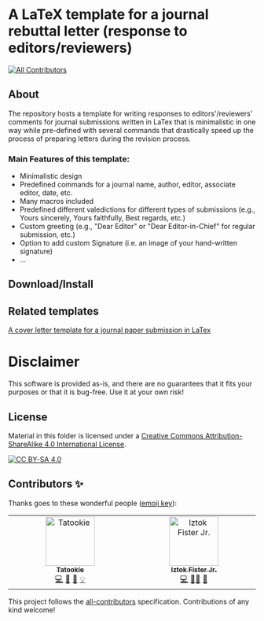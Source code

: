 # A LaTeX template for a journal rebuttal letter (response to editors/reviewers)
<!-- ALL-CONTRIBUTORS-BADGE:START - Do not remove or modify this section -->
[![All Contributors](https://img.shields.io/badge/all_contributors-2-orange.svg?style=flat-square)](#contributors-)
<!-- ALL-CONTRIBUTORS-BADGE:END -->

## About

The repository hosts a template for writing responses to editors'/reviewers' comments for journal submissions written in LaTex that is minimalistic in one way while pre-defined with several commands that drastically speed up the process of preparing letters during the revision process.

### Main Features of this template:
- Minimalistic design
- Predefined commands for a journal name, author, editor, associate editor, date, etc.
- Many macros included
- Predefined different valedictions for different types of submissions (e.g., Yours sincerely, Yours faithfully, Best regards, etc.)
- Custom greeting (e.g., "Dear Editor" or "Dear Editor-in-Chief" for regular submission, etc.)
- Option to add custom Signature (i.e. an image of your hand-written signature)
- ...

## Download/Install


## Related templates

[A cover letter template for a journal paper submission in LaTex](https://github.com/firefly-cpp/cover-letter-latex)

# Disclaimer
This software is provided as-is, and there are no guarantees that it fits your purposes or that it is bug-free. Use it at your own risk!

## License
Material in this folder is licensed under a
[Creative Commons Attribution-ShareAlike 4.0 International License][cc-by-sa].

[![CC BY-SA 4.0][cc-by-sa-image]][cc-by-sa]

[cc-by-sa]: http://creativecommons.org/licenses/by-sa/4.0/
[cc-by-sa-image]: https://licensebuttons.net/l/by-sa/4.0/88x31.png
[cc-by-sa-shield]: https://img.shields.io/badge/License-CC%20BY--SA%204.0-lightgrey.svg

## Contributors ✨

Thanks goes to these wonderful people ([emoji key](https://allcontributors.org/docs/en/emoji-key)):

<!-- ALL-CONTRIBUTORS-LIST:START - Do not remove or modify this section -->
<!-- prettier-ignore-start -->
<!-- markdownlint-disable -->
<table>
  <tbody>
    <tr>
      <td align="center" valign="top" width="14.28%"><a href="https://github.com/KukovecRok"><img src="https://avatars.githubusercontent.com/u/33880044?v=4?s=100" width="100px;" alt="Tatookie"/><br /><sub><b>Tatookie</b></sub></a><br /><a href="https://github.com/firefly-cpp/latex-response-reviewers/commits?author=KukovecRok" title="Code">💻</a> <a href="https://github.com/firefly-cpp/latex-response-reviewers/commits?author=KukovecRok" title="Documentation">📖</a> <a href="https://github.com/firefly-cpp/latex-response-reviewers/issues?q=author%3AKukovecRok" title="Bug reports">🐛</a> <a href="#example-KukovecRok" title="Examples">💡</a></td>
      <td align="center" valign="top" width="14.28%"><a href="http://www.iztok-jr-fister.eu/"><img src="https://avatars.githubusercontent.com/u/1633361?v=4?s=100" width="100px;" alt="Iztok Fister Jr."/><br /><sub><b>Iztok Fister Jr.</b></sub></a><br /><a href="https://github.com/firefly-cpp/latex-response-reviewers/commits?author=firefly-cpp" title="Code">💻</a> <a href="#mentoring-firefly-cpp" title="Mentoring">🧑‍🏫</a> <a href="#ideas-firefly-cpp" title="Ideas, Planning, & Feedback">🤔</a></td>
    </tr>
  </tbody>
</table>

<!-- markdownlint-restore -->
<!-- prettier-ignore-end -->

<!-- ALL-CONTRIBUTORS-LIST:END -->

This project follows the [all-contributors](https://github.com/all-contributors/all-contributors) specification. Contributions of any kind welcome!